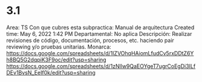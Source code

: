 # 3.1

Area: TS
Con que cubres esta subpractica: Manual de arquitectura
Created time: May 6, 2022 1:42 PM
Departamental: No aplica
Descripción: Realizar revisiones de código, documentación, procesos, etc. haciendo pair reviewing y/o pruebas unitarias.
Monarca: https://docs.google.com/spreadsheets/d/1IZVOhqHAiomLfudCv5rxDDtZ6Yh8BQ5G2dqpiK3F9oc/edit?usp=sharing
https://docs.google.com/spreadsheets/d/1zNllw9QaEOYgeT7ugrCoEgDi3ILfDEv1BvsN_EeIf0k/edit?usp=sharing